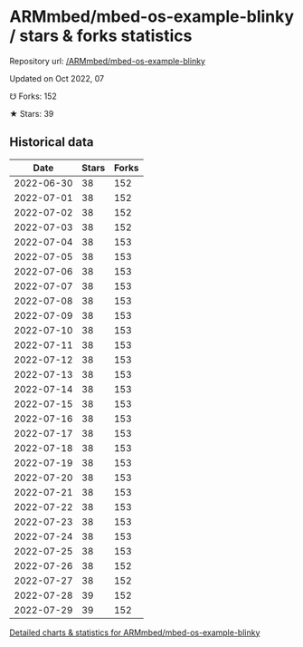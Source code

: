 # ARMmbed/mbed-os-example-blinky / stars & forks statistics

Repository url: [/ARMmbed/mbed-os-example-blinky](https://github.com/ARMmbed/mbed-os-example-blinky)

Updated on Oct 2022, 07

☋ Forks: 152

★ Stars: 39

## Historical data
| Date | Stars | Forks |
|------|-------|-------|
| 2022-06-30 | 38 | 152 | 
| 2022-07-01 | 38 | 152 | 
| 2022-07-02 | 38 | 152 | 
| 2022-07-03 | 38 | 152 | 
| 2022-07-04 | 38 | 153 | 
| 2022-07-05 | 38 | 153 | 
| 2022-07-06 | 38 | 153 | 
| 2022-07-07 | 38 | 153 | 
| 2022-07-08 | 38 | 153 | 
| 2022-07-09 | 38 | 153 | 
| 2022-07-10 | 38 | 153 | 
| 2022-07-11 | 38 | 153 | 
| 2022-07-12 | 38 | 153 | 
| 2022-07-13 | 38 | 153 | 
| 2022-07-14 | 38 | 153 | 
| 2022-07-15 | 38 | 153 | 
| 2022-07-16 | 38 | 153 | 
| 2022-07-17 | 38 | 153 | 
| 2022-07-18 | 38 | 153 | 
| 2022-07-19 | 38 | 153 | 
| 2022-07-20 | 38 | 153 | 
| 2022-07-21 | 38 | 153 | 
| 2022-07-22 | 38 | 153 | 
| 2022-07-23 | 38 | 153 | 
| 2022-07-24 | 38 | 153 | 
| 2022-07-25 | 38 | 153 | 
| 2022-07-26 | 38 | 152 | 
| 2022-07-27 | 38 | 152 | 
| 2022-07-28 | 39 | 152 | 
| 2022-07-29 | 39 | 152 | 


[Detailed charts & statistics for ARMmbed/mbed-os-example-blinky](https://reviewgithub.com/rep/ARMmbed/mbed-os-example-blinky)
